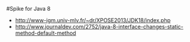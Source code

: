 #Spike for Java 8

- http://www-igm.univ-mlv.fr/~dr/XPOSE2013/JDK18/index.php
- http://www.journaldev.com/2752/java-8-interface-changes-static-method-default-method
